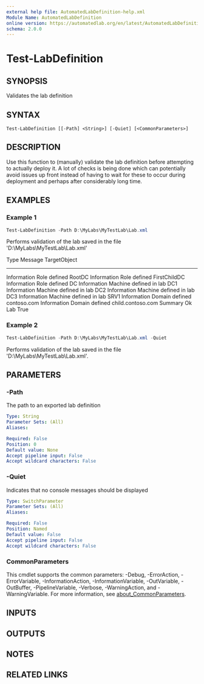 ```yaml
---
external help file: AutomatedLabDefinition-help.xml
Module Name: AutomatedLabDefinition
online version: https://automatedlab.org/en/latest/AutomatedLabDefinition/en-us/Test-LabDefinition
schema: 2.0.0
---
```


# Test-LabDefinition

## SYNOPSIS
Validates the lab definition

## SYNTAX

```
Test-LabDefinition [[-Path] <String>] [-Quiet] [<CommonParameters>]
```

## DESCRIPTION
Use this function to (manually) validate the lab definition before attempting to actually deploy it.
A lot of checks is being done which can potentially avoid issues up front instead of having to wait for these to occur during deployment and perhaps after considerably long time.

## EXAMPLES

### Example 1
```powershell
Test-LabDefinition -Path D:\MyLabs\MyTestLab\Lab.xml
```

Performs validation of the lab saved in the file 'D:\MyLabs\MyTestLab\Lab.xml'

Type        Message                TargetObject
----        -------                ------------
Information Role defined           RootDC
Information Role defined           FirstChildDC
Information Role defined           DC
Information Machine defined in lab DC1
Information Machine defined in lab DC2
Information Machine defined in lab DC3
Information Machine defined in lab SRV1
Information Domain defined         contoso.com
Information Domain defined         child.contoso.com Summary     Ok                     Lab
True

### Example 2
```powershell
Test-LabDefinition -Path D:\MyLabs\MyTestLab\Lab.xml -Quiet
```

Performs validation of the lab saved in the file 'D:\MyLabs\MyTestLab\Lab.xml'.

## PARAMETERS

### -Path
The path to an exported lab definition

```yaml
Type: String
Parameter Sets: (All)
Aliases:

Required: False
Position: 0
Default value: None
Accept pipeline input: False
Accept wildcard characters: False
```

### -Quiet
Indicates that no console messages should be displayed

```yaml
Type: SwitchParameter
Parameter Sets: (All)
Aliases:

Required: False
Position: Named
Default value: False
Accept pipeline input: False
Accept wildcard characters: False
```

### CommonParameters
This cmdlet supports the common parameters: -Debug, -ErrorAction, -ErrorVariable, -InformationAction, -InformationVariable, -OutVariable, -OutBuffer, -PipelineVariable, -Verbose, -WarningAction, and -WarningVariable. For more information, see [about_CommonParameters](http://go.microsoft.com/fwlink/?LinkID=113216).

## INPUTS

## OUTPUTS

## NOTES

## RELATED LINKS

